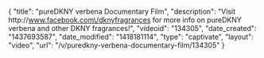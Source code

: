 {
    "title": "pureDKNY verbena Documentary Film",
    "description": "Visit http:\/\/www.facebook.com\/dknyfragrances for more info on pureDKNY verbena and other DKNY fragrances!",
    "videoid": "134305",
    "date_created": "1437693587",
    "date_modified": "1418181114",
    "type": "captivate",
    "layout": "video",
    "url": "\/v\/puredkny-verbena-documentary-film\/134305"
}